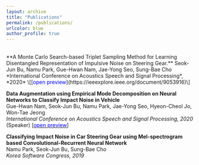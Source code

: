 ```yaml
---
layout: archive
title: "Publications"
permalink: /publications/
urlcolor: blue
author_profile: true
---
```


<br/>
**A Monte Carlo Search-based Triplet Sampling Method for Learning Disentangled Representation of Impulsive Noise on Steering Gear.**   
Seok-Jun Bu, Namu Park, Gue-Hwan Nam, Jae-Yong Seo, Sung-Bae Cho  
*International Conference on Acoustics Speech and Signal Processing*, *2020* \[[<span style="color:blue">open preview</span>](https://ieeexplore.ieee.org/document/9053916)\]

**Data Augmentation using Empirical Mode Decomposition on Neural Networks to Classify Impact Noise in Vehicle**  
Gue-Hwan Nam, Seok-Jun Bu, Namu Park, Jae-Yong Seo, Hyeon-Cheol Jo, Won-Tae Jeong  
*International Conference on Acoustics Speech and Signal Processing*, *2020*  (Speaker) \[[<span style="color:blue">open preview</span>](https://ieeexplore.ieee.org/document/9053671)\]

**Classifying Impact Noise in Car Steering Gear using Mel-spectrogram based Convolutional-Recurrent Neural Network**  
Namu Park, Seok-Jun Bu, Sung-Bae Cho  
*Korea Software Congress, 2019*

